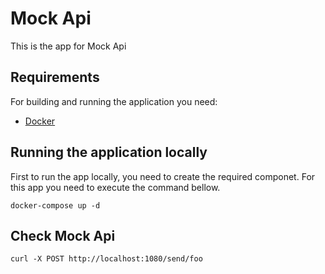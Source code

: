 # Mock Api

This is the app for Mock Api

## Requirements

For building and running the application you need:

- [Docker](https://docs.docker.com/desktop/install/mac-install/)

## Running the application locally

First to run the app locally, you need to create the required componet. For this app you need to execute the command bellow.
```shell
docker-compose up -d
```

## Check Mock Api

```shell
curl -X POST http://localhost:1080/send/foo
```